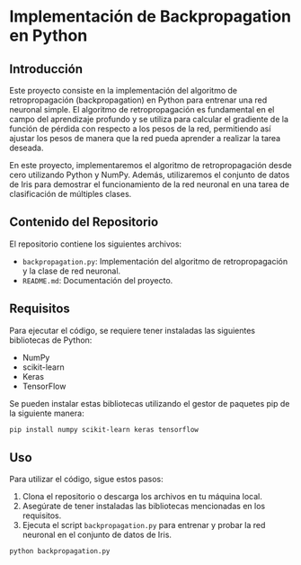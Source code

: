 # Implementación de Backpropagation en Python

## Introducción

Este proyecto consiste en la implementación del algoritmo de retropropagación (backpropagation) en Python para entrenar una red neuronal simple. El algoritmo de retropropagación es fundamental en el campo del aprendizaje profundo y se utiliza para calcular el gradiente de la función de pérdida con respecto a los pesos de la red, permitiendo así ajustar los pesos de manera que la red pueda aprender a realizar la tarea deseada.

En este proyecto, implementaremos el algoritmo de retropropagación desde cero utilizando Python y NumPy. Además, utilizaremos el conjunto de datos de Iris para demostrar el funcionamiento de la red neuronal en una tarea de clasificación de múltiples clases.

## Contenido del Repositorio

El repositorio contiene los siguientes archivos:

- `backpropagation.py`: Implementación del algoritmo de retropropagación y la clase de red neuronal.
- `README.md`: Documentación del proyecto.
## Requisitos

Para ejecutar el código, se requiere tener instaladas las siguientes bibliotecas de Python:

- NumPy
- scikit-learn
- Keras
- TensorFlow

Se pueden instalar estas bibliotecas utilizando el gestor de paquetes pip de la siguiente manera:

```bash
pip install numpy scikit-learn keras tensorflow
```

## Uso

Para utilizar el código, sigue estos pasos:

1. Clona el repositorio o descarga los archivos en tu máquina local.
2. Asegúrate de tener instaladas las bibliotecas mencionadas en los requisitos.
3. Ejecuta el script `backpropagation.py` para entrenar y probar la red neuronal en el conjunto de datos de Iris.

```bash
python backpropagation.py
```